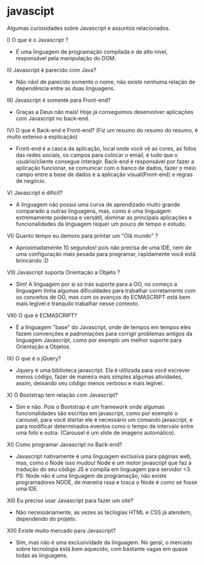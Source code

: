 # javascipt

Algumas curiosidades sobre Javascript e assuntos relacionados.

I) O que é o Javascript ?
- É uma linguagem de programação compilada e de alto nível, responsável pela manipulação do DOM. 

II) Javascript é parecido com Java? 
- Não não! de parecido somente o nome, não existe nenhuma relação de dependência entre as duas linguagens. 

III) Javascript é somente para Front-end? 
- Graças a Deus não mais! Hoje já conseguimos desenvolver aplicações com Javascript no back-end. 

IV) O que é Back-end e Front-end? 
(Fiz um resumo do resumo do resumo, é muito extenso a explicação)
- Front-end é a casca da aplicação, local onde você vê as cores, as fotos das redes sociais, os campos para colocar o email, é tudo que o usuário/cliente consegue interagir. Back-end é responsável por fazer a aplicação funcionar, se comunicar com o banco de dados, fazer o meio campo entre a base de dados e a aplicação visual(Front-end) e regras de negócio. 

V) Javascript é difícil? 
- A linguagem não possui uma curva de aprendizado muito grande comparado a outras linguagens, mas, como é uma linguagem extremamente poderosa e versátil, dominar as principais aplicações e funcionalidades da linguagem requer um pouco de tempo e estudo. 

VI) Quanto tempo eu demoro para printar um "Olá mundo" ? 
- Aproximadamente 10 segundos! pois não precisa de uma IDE, nem de uma configuração mais pesada para programar, rapidamente você está brincando :D 

VII) Javascript suporta Orientação a Objeto ? 
- Sim! A linguagem por si só trás suporte para a OO, no começo a linguagem tinha algumas dificuldades para trabalhar corretamente com os conceitos de OO, mas com os avanços do ECMASCRIPT está bem mais legível e tranquilo trabalhar nesse contexto.

VIII) O que é ECMASCRIPT? 
- É a linguagem "base" do Javascript, onde de tempos em tempos eles fazem convenções e padroniações para corrigir problemas antigos da linguagem Javascript, como por exemplo um melhor suporte para Orientação a Objetos. 

IX) O que é o jQuery? 
- Jquery é uma biblioteca javascript. Ela é utilizada para você escrever menos código, fazer de maneira mais simples algumas atividades, assim, deixando seu código menos verboso e mais legível. 

X) O Bootstrap tem relação com Javascript? 
- Sim e não. Pois o Bootstrap é um framework onde algumas funcionalidades são escritas em javascript, como por exemplo o carousel, para você startar ele é necessário um comando javascript, e para modificar determinados eventos como o tempo de intervalo entre uma foto e outra. (Carousel é um slide de imagens automático). 

XI) Como programar Javascript no Back-end? 
- Javascript nativamente é uma linguagem exclusiva para páginas web, mas, como o Node isso mudou! Node é um motor javascript que faz a tradução do seu código JS e compila em linguagem para servidor <3. 
PS: Node não é uma linguagem de programação, não existe programadores NODE, de maneira rasa e tosca o Node é como se fosse uma IDE. 

XII) Eu preciso usar Javascript para fazer um site? 
- Não necessáriamente, as vezes as teclogias HTML e CSS já atendem, dependendo do projeto. 

XIII) Existe muito mercado para Javascript? 
- Sim, mas não é uma exclusividade da linguagem. No geral, o mercado sobre tecnologia está bem aquecido, com bastante vagas em quase todas as linguagens. 


